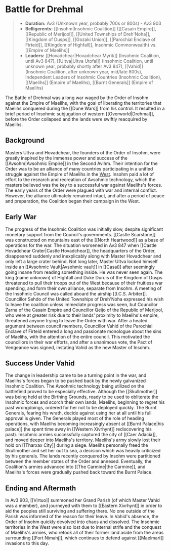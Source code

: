 
# Battle for Drehmal

> - **Duration:** Av3 (Unknown year, probably 700s or 800s) - Av3 903
> - **Belligerents:** [[Insohm|Insohmic Coalition]] ([[Casain Empire]], [[Republic of Merijool]], [[United Townships of Dreh'Noha]], [[Kingdom of Dusps]], [[Gozaki Union]], [[Parochial Enclave of Firteid]], [[Kingdom of Highfall]], Insohmic Commonwealth) vs. [[Empire of Maelihs]]
> - **Leaders:** [[Hovadchear|Hovadchear Myrik]] (Insohmic Coalition, until Av3 847), [[Ultva|Ultva Utofal]] (Insohmic Coalition, until unknown year, probably shortly after Av3 847), [[Vahid]] (Insohmic Coalition, after unknown year, mid/late 800s), Independent Leaders of Insohmic Countries (Insohmic Coalition), [[Maelihs]] (Empire of Maelihs), [[Burnt Generals]] (Empire of Maelihs)

The Battle of Drehmal was a long war waged by the Order of Insohm against the Empire of Maelihs, with the goal of liberating the territories that Maelihs conquered during the [[Dune Wars]] from his control. It resulted in a brief period of Insohmic subjugation of western [[Overworld|Drehmal]], before the Order collapsed and the lands were swiftly reacquired by Maelihs.

## Background

Masters Ultva and Hovadchear, the founders of the Order of Insohm, were greatly inspired by the immense power and success of the [[Avsohm|Avsohmic Empire]] in the Second Avihm. Their intention for the Order was to be an alliance of many countries participating in a unified struggle against the Empire of Maelihs in the [West](/World/Drehmal/Regions/Western_Regions/). Insohm paid a lot of effort to the research and recreation of Avsohmic technology, which the masters believed was the key to a successful war against Maelihs's forces. The early years of the Order were plagued with war and internal conflict. However, the alliance ultimately remained intact, and after a period of peace and preparation, the Coalition began their campaign in the West.

## Early War

The progress of the Insohmic Coalition was initially slow, despite significant monetary support from the Council's governments. [[Castle Scarstone]] was constructed on mountains east of the [[North Heartwood]] as a base of operations for the war. The situation worsened in Av3 847 when [[Castle Hovadchear Crater|Castle Hovadchear]], the headquarters of the Order, disappeared suddenly and inexplicably along with Master Hovadchear and only left a large crater behind. Not long later, Master Ultva locked himself inside an [[Avsohmic Vault|Avsohmic vault]] in [[Casai]] after seemingly going insane from reading something inside. He was never seen again. The king (name unknown) of Highfall and Duke Duruis of the Kingdom of Dusps threatened to pull their troops out of the West because of their fruitless war spending, and form their own alliance, separate from Insohm. A meeting of the Insohmic Council was called aboard the airship [[I.C.S. Arbiter]]. Councillor Sehdo of the United Townships of Dreh'Noha expressed his wish to leave the coalition unless immediate progress was seen, but Councilor Zarna of the Casain Empire and Councillor Qeijo of the Republic of Merijool, who were at greater risk due to their lands' proximity to Maelihs's empire, threatened anyone trying to leave the Order with war. After a heated argument between council members, Councillor Vahid of the Parochial Enclave of Firteid entered a long and passionate monologue about the sins of Maelihs, with the attention of the entire council. This motivated the councillors in their war efforts, and after a unanimous vote, the Pact of Vengeance was signed, instating Vahid as the new Master of Insohm.

## Success Under Vahid

The change in leadership came to be a turning point in the war, and Maelihs's forces began to be pushed back by the newly galvanized Insohmic Coalition. The Avsohmic technology being utilized on the battlefield proved to be especially effective. Although the [[Skullmother]] was being held at the Birthing Grounds, ready to be used to obliterate the Insohmic forces and scorch their own lands, Maelihs, beginning to regret his past wrongdoings, ordered for her not to be deployed quickly. The Burnt Generals, fearing his wrath, decide against using her at all until his full approval is given. The Generals played most of the role of heading operations, with Maelihs becoming increasingly absent at [[Burnt Palace|his palace]] (he spent time away in [[Western Xivrhynt]] rediscovering his past). Insohmic armies successfully captured the city of [[Caer Adacia]], and moved deeper into Maelihs's territory. Maelihs's army slowly lost their hold on [[Tharxax City]] during a siege. Maelihs personally freed the Skullmother and set her out to sea, a decision which was heavily criticized by his generals. The lands recently conquered by Insohm were partitioned between the member states of the Order and annexed. Eventually, the Coalition's armies advanced into [[The Carmine|the Carmine]], and Maelihs's forces were gradually pushed back toward the Burnt Palace. 

## Ending and Aftermath

In Av3 903, [[Virtuo]] summoned her Grand Parish (of which Master Vahid was a member), and journeyed with them to [[Eastern Xivrhynt]] in order to aid the peoples still surviving and suffering there. No one outside of the Parish was informed of the reason for their leave. In Vahid's absence, the Order of Insohm quickly devolved into chaos and dissolved. The Insohmic territories in the West were also lost due to internal strife and the conquest of Maelihs's armies, who retook all of their former land aside from the areas surrounding [[Fort Nimahj]], which continues to defend against [[Maelmari]] invasions to this day.
